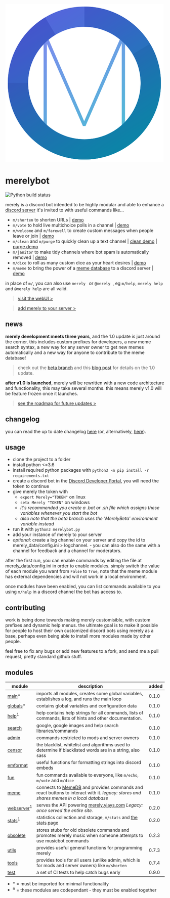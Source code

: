![merely logo](profile.png)
# merelybot
![Python build status](https://github.com/yiays/merely/workflows/merelybot/badge.svg?branch=master)

merely is a discord bot intended to be highly modular and able to enhance a [discord server](https://discord.gg/f6TnEJM) it's invited to with useful commands like...
 - `m/shorten` to shorten URLs | [demo](https://merely.yiays.com/#/shorten)
 - `m/vote` to hold live multichoice polls in a channel | [demo](https://merely.yiays.com/#/vote)
 - `m/welcome` and `m/farewell` to create custom messages when people leave or join | [demo](https://merely.yiays.com/#/welcome)
 - `m/clean` and `m/purge` to quickly clean up a text channel | [clean demo](https://merely.yiays.com/#/clean) | [purge demo](https://merely.yiays.com/#/purge)
 - `m/janitor` to make tidy channels where bot spam is automatically removed | [demo](https://merely.yiays.com/#/janitor)
 - `m/dice` to roll as many custom dice as your heart desires | [demo](https://merely.yiays.com/#/dice)
 - `m/meme` to bring the power of a [meme database](https://meme.yiays.com/) to a discord server | [demo](https://merely.yiays.com/#/meme)

in place of `m/`, you can also use `merely ` or `@merely `, eg `m/help`, `merely help` and `@merely help` are all valid.

> [visit the webUI >](https://merely.yiays.com/)

> [add merely to your server >](https://discordapp.com/oauth2/authorize?client_id=309270899909984267&scope=bot&permissions=0)

## news
**merely development meets three years**, and the 1.0 update is just around the corner. this includes custom prefixes for developers, a new meme search syntax,
a new way for any server owner to get new memes automatically and a new way for anyone to contribute to the meme database!

> check out the [beta branch](https://github.com/yiays/merely/commits/beta) and this [blog post](https://blog.yiays.com/merely-turns-3-heres-some-exciting-news) for details on the 1.0 update.

**after v1.0 is launched**, merely will be rewritten with a new code architecture and functionality, this may take several months. this means merely v1.0 will be feature frozen once it launches.

> [see the roadmap for future updates >](https://github.com/yesiateyoursheep/merely/projects/1)

## changelog
you can read the up to date changelog [here](https://merely.yiays.com/changes.html) (or, alternatively, [here](merely_data/changes.md)).

## usage
 - clone the project to a folder
 - install python <=3.6
 - install required python packages with `python3 -m pip install -r requirements.txt`
 - create a discord bot in the [Discord Developer Portal](https://discordapp.com/developers/applications/), you will need the token to continue
 - give merely the token with
   - `export Merely="TOKEN"` on linux
   - `setx Merely "TOKEN"` on windows
   - *it's recommended you create a .bat or .sh file which assigns these variables whenever you start the bot*
   - *also note that the beta branch uses the 'MerelyBeta' environment variable instead*
 - run it with `python3 merelybot.py`
 - add your instance of merely to your server
 - *optional*: create a log channel on your server and copy the id to merely_data/config.ini > logchannel. - you can also do the same with a channel for feedback and a channel for moderators.

after the first run, you can enable commands by editing the file at merely_data/config.ini in order to enable modules. simply switch the value of each module you want from `False` to `True`, note that the meme module has external dependencies and will not work in a local environment.

once modules have been enabled, you can list commands available to you using `m/help` in a discord channel the bot has access to.

## contributing
work is being done towards making merely customisible, with custom prefixes and dynamic help menus. the ultimate goal is to make it possible for people to host their own customized discord bots using merely as a base, perhaps even being able to install more modules made by other people.

feel free to fix any bugs or add new features to a fork, and send me a pull request, pretty standard github stuff.

## modules
| module | description | added |
| ------ | ----------- | ----- |
| [main](merelybot.py)* | imports all modules, creates some global variables, establishes a log, and runs the main loop | 0.1.0 |
| [globals](globals.py)* | contains global variables and configuration data | 0.1.0 |
| [help](help.py)<sup>1</sup> | help contains help strings for all commands, lists of commands, lists of hints and other documentation. | 0.1.0 |
| [search](search.py) | google, google images and help search libraries/commands | 0.1.0 |
| [admin](admin.py) | commands restricted to mods and server owners | 0.1.0 |
| [censor](censor.py) | the blacklist, whitelist and algorithms used to determine if blacklisted words are in a string, also sass | 0.1.0 |
| [emformat](emformat.py) | useful functions for formatting strings into discord embeds | 0.1.0 |
| [fun](fun.py) | fun commands available to everyone, like `m/echo`, `m/vote` and `m/dice` | 0.1.0 |
| [meme](meme.py) | connects to [MemeDB](https://meme.yiays.com/) and provides commands and react buttons to interact with it. *legacy: stores and shares memes in a local database* | 0.1.0 |
| [webserver](webserver.py)<sup>1</sup> | serves the API powering [merely.yiays.com](https://merely.yiays.com/) *Legacy: once served the entire site.* | 0.2.0 |
| [stats](stats.py)<sup>1</sup> | statistics collection and storage, `m/stats` and [the stats page](https://merely.yiays.com/stats.html) | 0.2.0 |
| [obsolete](obsolete.py) | stores stubs for old obsolete commands and promotes merely music when someone attempts to use musicbot commands | 0.2.3 |
| [utils](utils.py) | provides useful general functions for programming merely | 0.7.3 |
| [tools](tools.py) | provides tools for all users (unlike admin, which is for mods and server owners) like `m/shorten` | 0.7.4 |
| [test](test.py) | a set of CI tests to help catch bugs early | 0.9.0 |

 - \* = must be imported for minimal functionality
 - <sup>n</sup> = these modules are codependant - they must be enabled together
